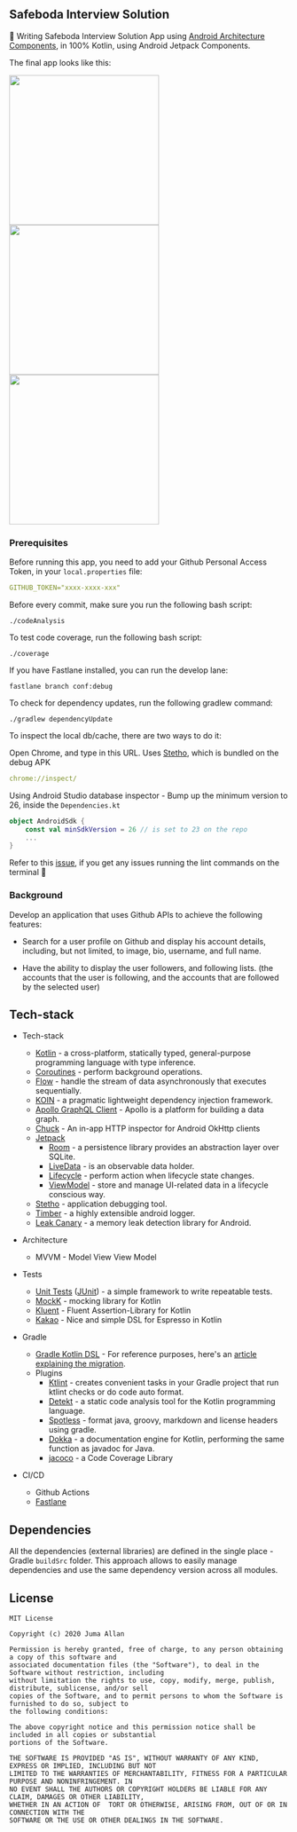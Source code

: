 ## Safeboda Interview Solution

👀  Writing Safeboda Interview Solution App using [Android Architecture Components](https://developer.android.com/topic/libraries/architecture/), in 100% Kotlin, using Android Jetpack Components.

The final app looks like this:

<img src="https://github.com/jumaallan/safeboda/blob/master/screenshots/profile.gif" width="270"/> <img src="https://github.com/jumaallan/safeboda/blob/master/screenshots/wangerekaharun.png" width="270"/> <img src="https://github.com/jumaallan/safeboda/blob/master/screenshots/tamzi.png" width="270"/>

### Prerequisites

Before running this app, you need to add your Github Personal Access Token, in your `local.properties` file:

```yaml
GITHUB_TOKEN="xxxx-xxxx-xxx"
```

Before every commit, make sure you run the following bash script:

```shell script
./codeAnalysis
```

To test code coverage, run the following bash script:

```shell script
./coverage
```

If you have Fastlane installed, you can run the develop lane:

```shell script
fastlane branch conf:debug
```

To check for dependency updates, run the following gradlew command:

```shell script
./gradlew dependencyUpdate
```

To inspect the local db/cache, there are two ways to do it:

Open Chrome, and type in this URL. Uses [Stetho](https://github.com/facebook/stetho), which is bundled on the debug APK

```yaml
chrome://inspect/
```

Using Android Studio database inspector - Bump up the minimum version to 26, inside the `Dependencies.kt`

```kotlin
object AndroidSdk {
    const val minSdkVersion = 26 // is set to 23 on the repo
    ...
}
```

Refer to this [issue](https://github.com/gradle/gradle/issues/10248), if you get any issues running the lint commands on the terminal :rocket:

### Background

Develop an application that uses Github APIs to achieve the following features:

* Search for a user profile on Github and display his account details, including, but not limited, to image, bio, username, and full name.

* Have the ability to display the user followers, and following lists. (the accounts that the user is following, and the accounts that are followed by the selected user)

## Tech-stack

* Tech-stack
    * [Kotlin](https://kotlinlang.org/) - a cross-platform, statically typed, general-purpose programming language with type inference.
    * [Coroutines](https://kotlinlang.org/docs/reference/coroutines-overview.html) - perform background operations.
    * [Flow](https://kotlinlang.org/docs/reference/coroutines/flow.html) - handle the stream of data asynchronously that executes sequentially.
    * [KOIN](https://insert-koin.io/) - a pragmatic lightweight dependency injection framework.
    * [Apollo GraphQL Client](https://www.apollographql.com/docs/android/essentials/get-started-kotlin/) - Apollo is a platform for building a data graph.
    * [Chuck](https://github.com/jgilfelt/chuck) - An in-app HTTP inspector for Android OkHttp clients
    * [Jetpack](https://developer.android.com/jetpack)
        * [Room](https://developer.android.com/topic/libraries/architecture/room) - a persistence library provides an abstraction layer over SQLite.
        * [LiveData](https://developer.android.com/topic/libraries/architecture/livedata) - is an observable data holder.
        * [Lifecycle](https://developer.android.com/topic/libraries/architecture/lifecycle) - perform action when lifecycle state changes.
        * [ViewModel](https://developer.android.com/topic/libraries/architecture/viewmodel) - store and manage UI-related data in a lifecycle conscious way.
    * [Stetho](http://facebook.github.io/stetho/) - application debugging tool.
    * [Timber](https://github.com/JakeWharton/timber) - a highly extensible android logger.
    * [Leak Canary](https://github.com/square/leakcanary) - a memory leak detection library for Android.

* Architecture
    * MVVM - Model View View Model
* Tests
    * [Unit Tests](https://en.wikipedia.org/wiki/Unit_testing) ([JUnit](https://junit.org/junit4/)) - a simple framework to write repeatable tests.
    * [MockK](https://github.com/mockk) - mocking library for Kotlin
    * [Kluent](https://github.com/MarkusAmshove/Kluent) - Fluent Assertion-Library for Kotlin
    * [Kakao](https://github.com/agoda-com/Kakao) - Nice and simple DSL for Espresso in Kotlin
* Gradle
    * [Gradle Kotlin DSL](https://docs.gradle.org/current/userguide/kotlin_dsl.html) - For reference purposes, here's an [article explaining the migration](https://medium.com/@evanschepsiror/migrating-to-kotlin-dsl-4ee0d6d5c977).
    * Plugins
        * [Ktlint](https://github.com/JLLeitschuh/ktlint-gradle) - creates convenient tasks in your Gradle project that run ktlint checks or do code auto format.
        * [Detekt](https://github.com/detekt/detekt) - a static code analysis tool for the Kotlin programming language.
        * [Spotless](https://github.com/diffplug/spotless) - format java, groovy, markdown and license headers using gradle.
        * [Dokka](https://github.com/Kotlin/dokka) - a documentation engine for Kotlin, performing the same function as javadoc for Java.
        * [jacoco](https://github.com/jacoco/jacoco) - a Code Coverage Library
* CI/CD
    * Github Actions
    * [Fastlane](https://fastlane.tools)


## Dependencies

All the dependencies (external libraries) are defined in the single place - Gradle `buildSrc` folder. This approach allows to easily manage dependencies and use the same dependency version across all modules.

## License
```
MIT License

Copyright (c) 2020 Juma Allan

Permission is hereby granted, free of charge, to any person obtaining a copy of this software and
associated documentation files (the "Software"), to deal in the Software without restriction, including
without limitation the rights to use, copy, modify, merge, publish, distribute, sublicense, and/or sell
copies of the Software, and to permit persons to whom the Software is furnished to do so, subject to
the following conditions:

The above copyright notice and this permission notice shall be included in all copies or substantial
portions of the Software.

THE SOFTWARE IS PROVIDED "AS IS", WITHOUT WARRANTY OF ANY KIND, EXPRESS OR IMPLIED, INCLUDING BUT NOT
LIMITED TO THE WARRANTIES OF MERCHANTABILITY, FITNESS FOR A PARTICULAR PURPOSE AND NONINFRINGEMENT. IN
NO EVENT SHALL THE AUTHORS OR COPYRIGHT HOLDERS BE LIABLE FOR ANY CLAIM, DAMAGES OR OTHER LIABILITY,
WHETHER IN AN ACTION OF  TORT OR OTHERWISE, ARISING FROM, OUT OF OR IN CONNECTION WITH THE
SOFTWARE OR THE USE OR OTHER DEALINGS IN THE SOFTWARE.
```

